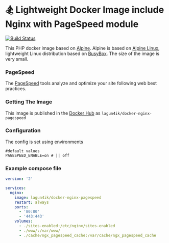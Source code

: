# 🏂 Lightweight Docker Image include Nginx with PageSpeed module
 [![Build Status](https://travis-ci.org/lagun4ik/docker-nginx-pagespeed.svg)](https://travis-ci.org/lagun4ik/docker-nginx-pagespeed)

This PHP docker image based on [Alpine](https://hub.docker.com/_/alpine/). Alpine is based on [Alpine Linux](http://www.alpinelinux.org), lightweight Linux distribution based on [BusyBox](https://hub.docker.com/_/busybox/). The size of the image is very small.

### PageSpeed
The [PageSpeed](https://developers.google.com/speed/pagespeed/) tools analyze and optimize your site following web best practices.

### Getting The Image

This image is published in the [Docker Hub](https://hub.docker.com/r/lagun4ik/docker-nginx-pagespeed/) as `lagun4ik/docker-nginx-pagespeed`

### Configuration

The config is set using environments
```docker
#default values
PAGESPEED_ENABLE=on # || off
```

### Example compose file

```yaml
version: '2'

services:
  nginx:
    image: lagun4ik/docker-nginx-pagespeed
    restart: always
    ports:
      - '80:80'
      - '443:443'
    volumes:
      - ./sites-enabled:/etc/nginx/sites-enabled
      - ./www/:/var/www/
      - ./cache/ngx_pagespeed_cache:/var/cache/ngx_pagespeed_cache
```
